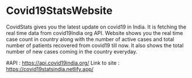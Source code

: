 # Covid19StatsWebsite
CovidStats gives you the latest update on covid19 in India. It is fetching the real time data from covid19India org API. Website shows you the real time case count in country along with the number of active cases and total number of patients recovered from covid19 till now. It also shows the total number of new cases coming in the country everyday. 

#API : https://api.covid19india.org/
Link to site : https://covid19statsindia.netlify.app/

